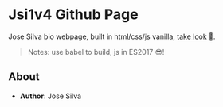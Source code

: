 # Jsi1v4 Github Page
Jose Silva bio webpage, built in html/css/js vanilla, [take look](https://jsi1v4.com) 🖖.

> Notes: use babel to build, js in ES2017 😎!

## About
- **Author**: Jose Silva
